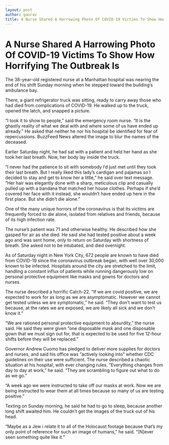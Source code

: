 ```yaml
---
layout: post
author: gaurav
title: A Nurse Shared A Harrowing Photo Of COVID-19 Victims To Show How Horrifying The Outbreak Is
---
```

# A Nurse Shared A Harrowing Photo Of COVID-19 Victims To Show How Horrifying The Outbreak Is

The 38-year-old registered nurse at a Manhattan hospital was nearing the end of his shift Sunday morning when he stepped toward the building’s ambulance bay.

There, a giant refrigerator truck was sitting, ready to carry away those who had died from complications of COVID-19. He walked up to the truck, opened the latch, and snapped a picture.

“I took it to show to people,” said the emergency room nurse. “It is the ghastly reality of what we deal with and where some of us have ended up already.” He asked that neither he nor his hospital be identified for fear of repercussions. BuzzFeed News altered the image to blur the names of the deceased.

Earlier Saturday night, he had sat with a patient and held her hand as she took her last breath. Now, her body lay inside the truck.

“I never had the patience to sit with somebody I’d just met until they took their last breath. But I really liked this lady’s cardigan and pajamas so I decided to stay and get to know her a little,” he said over text message. “Her hair was elegantly done with a sharp, meticulous clip and casually pulled up with a bandana that matched her house clothes. Perhaps if she’d covered her face with it instead, she wouldn’t have ended up here in the first place. But she didn’t die alone.”

One of the many unique horrors of the coronavirus is that its victims are frequently forced to die alone, isolated from relatives and friends, because of its high infection rate.

The nurse’s patient was 71 and otherwise healthy. He described how she gasped for air as she died. He said she had tested positive about a week ago and was sent home, only to return on Saturday with shortness of breath. She asked not to be intubated, and died overnight.

As of Saturday night in New York City, 672 people are known to have died from COVID-19 since the coronavirus outbreak began, with well over 30,000 known to be infected. Hospitals around the city are stretched to the limit, handling a constant influx of patients while running dangerously low on personal protective equipment like masks and gowns for doctors and nurses.

The nurse described a horrific Catch-22. “If we are covid positive, we are expected to work for as long as we are asymptomatic. However we cannot get tested unless we are symptomatic,” he said. “They don’t want to test us because, at the rates we are exposed, we are likely all sick and we don’t know it.”

“We are rationed personal protective equipment to absurdity,” the nurse said. He said they were given “one disposable mask and one disposable gown that we must sign out for, that is expected to be used for five 12-hour shifts before they will be replaced.”

Governor Andrew Cuomo has pledged to deliver more supplies for doctors and nurses, and said his office was “actively looking into” whether CDC guidelines on their use were sufficient. The nurse described a chaotic situation at his hospital, with ever changing rules. “Everything changes from day to day at work,” he said. “They are scrambling to figure out what to do as we go.”

“A week ago we were instructed to take off our masks at work. Now we are being instructed to wear them at all times because so many of us are testing positive.”

Texting on Sunday morning, he said he had to go to sleep, because another long shift awaited him. He couldn’t get the images of the truck out of his head.

“Maybe as a Jew i relate it to all of the Holocaust footage because that’s my only point of reference for such an image of humans,” he said. “[N]ever seen something quite like it.”
